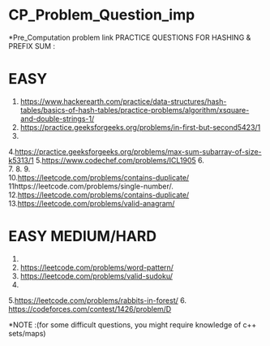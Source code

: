 # CP_Problem_Question_imp

*Pre_Computation problem link
PRACTICE QUESTIONS FOR HASHING & PREFIX SUM :
# EASY
1. https://www.hackerearth.com/practice/data-structures/hash-tables/basics-of-hash-tables/practice-problems/algorithm/xsquare-and-double-strings-1/
2. https://practice.geeksforgeeks.org/problems/in-first-but-second5423/1
3.  
4.https://practice.geeksforgeeks.org/problems/max-sum-subarray-of-size-k5313/1 
5.https://www.codechef.com/problems/ICL1905 
6.  
7. 
8.
9.                                                                                                                        
10.https://leetcode.com/problems/contains-duplicate/                                                                                                                                                                                                                             
11https://leetcode.com/problems/single-number/. 
12.https://leetcode.com/problems/contains-duplicate/
13.https://leetcode.com/problems/valid-anagram/
# EASY MEDIUM/HARD
1. 
2. https://leetcode.com/problems/word-pattern/
3. https://leetcode.com/problems/valid-sudoku/
4. 
5.https://leetcode.com/problems/rabbits-in-forest/ 
6. https://codeforces.com/contest/1426/problem/D


*NOTE :(for some difficult questions, you might require knowledge of c++ sets/maps)
